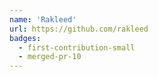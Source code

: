 ```yaml
---
name: 'Rakleed'
url: https://github.com/rakleed
badges:
  - first-contribution-small
  - merged-pr-10
---
```

